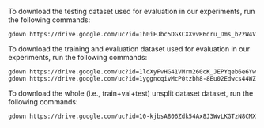 To download the testing dataset used for evaluation in our experiments, run the following commands:
```
gdown https://drive.google.com/uc?id=1h0iFJbc5DGXCXXvvR6dru_Dms_b2zW4V
```

To download the training and evaluation dataset used for evaluation in our experiments, run the following commands:
```
gdown https://drive.google.com/uc?id=1ldXyFvHG41VMrm260cK_JEPYqeb6e6Yw
gdown https://drive.google.com/uc?id=1yggncqivMcP0tzbh8-8Eu02Edwcs44WZ
```

To download the whole (i.e., train+val+test) unsplit dataset dataset, run the following commands:
```
gdown https://drive.google.com/uc?id=10-kjbsA806Zdk54Ax8J3WvLKGTzN8CMX
```  
